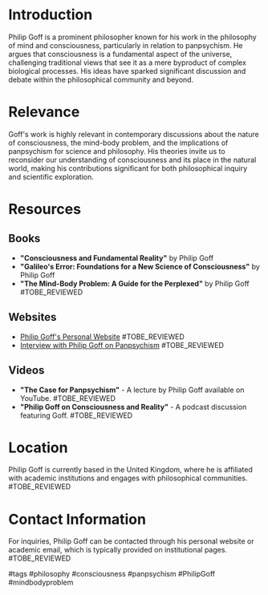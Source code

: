 # Introduction
Philip Goff is a prominent philosopher known for his work in the philosophy of mind and consciousness, particularly in relation to panpsychism. He argues that consciousness is a fundamental aspect of the universe, challenging traditional views that see it as a mere byproduct of complex biological processes. His ideas have sparked significant discussion and debate within the philosophical community and beyond.

# Relevance
Goff's work is highly relevant in contemporary discussions about the nature of consciousness, the mind-body problem, and the implications of panpsychism for science and philosophy. His theories invite us to reconsider our understanding of consciousness and its place in the natural world, making his contributions significant for both philosophical inquiry and scientific exploration.

# Resources

## Books
- **"Consciousness and Fundamental Reality"** by Philip Goff
- **"Galileo's Error: Foundations for a New Science of Consciousness"** by Philip Goff
- **"The Mind-Body Problem: A Guide for the Perplexed"** by Philip Goff #TOBE_REVIEWED

## Websites
- [Philip Goff's Personal Website](http://www.philipgoff.com) #TOBE_REVIEWED
- [Interview with Philip Goff on Panpsychism](https://www.example.com/interview) #TOBE_REVIEWED

## Videos
- **"The Case for Panpsychism"** - A lecture by Philip Goff available on YouTube. #TOBE_REVIEWED
- **"Philip Goff on Consciousness and Reality"** - A podcast discussion featuring Goff. #TOBE_REVIEWED

# Location
Philip Goff is currently based in the United Kingdom, where he is affiliated with academic institutions and engages with philosophical communities. #TOBE_REVIEWED

# Contact Information
For inquiries, Philip Goff can be contacted through his personal website or academic email, which is typically provided on institutional pages. #TOBE_REVIEWED

#tags 
#philosophy #consciousness #panpsychism #PhilipGoff #mindbodyproblem
